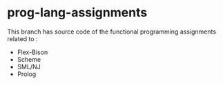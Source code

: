 prog-lang-assignments
=====================
This branch has source code of the functional programming assignments related to :
- Flex-Bison
- Scheme
- SML/NJ
- Prolog
